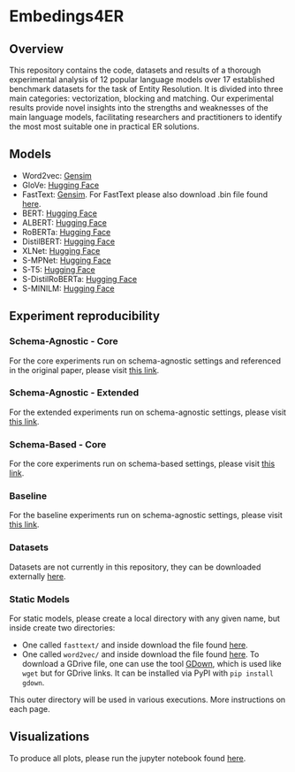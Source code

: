 # Embedings4ER

## Overview

This repository contains the code, datasets and results of a thorough experimental analysis of 12 popular language models over 17 established benchmark datasets for the task of Entity Resolution. It is divided into three main categories: vectorization, blocking and matching. Our experimental results provide novel insights into the strengths and weaknesses of the main language models, facilitating researchers and practitioners to identify the most most suitable one in practical ER solutions.

## Models

 - Word2vec: [Gensim](https://radimrehurek.com/gensim/models/word2vec.html)
 - GloVe: [Hugging Face](https://huggingface.co/sentence-transformers/average_word_embeddings_glove.840B.300d)
 - FastText: [Gensim](https://radimrehurek.com/gensim/models/fasttext.html#gensim.models.fasttext.FastText). For FastText please also download .bin file found [here](https://dl.fbaipublicfiles.com/fasttext/vectors-wiki/wiki.en.zip).
 - BERT: [Hugging Face](https://huggingface.co/bert-base-uncased) 
 - ALBERT: [Hugging Face](https://huggingface.co/albert-base-v2) 
 - RoBERTa: [Hugging Face](https://huggingface.co/roberta-base) 
 - DistilBERT: [Hugging Face](https://huggingface.co/distilbert-base-uncased) 
 - XLNet: [Hugging Face](https://huggingface.co/xlnet-base-cased)
 - S-MPNet: [Hugging Face](https://huggingface.co/sentence-transformers/all-mpnet-base-v2) 
 - S-T5: [Hugging Face](https://huggingface.co/sentence-transformers/gtr-t5-large) 
 - S-DistilRoBERTa: [Hugging Face](https://huggingface.co/sentence-transformers/all-distilroberta-v1) 
 - S-MINILM: [Hugging Face](https://huggingface.co/sentence-transformers/all-MiniLM-L12-v2)

## Experiment reproducibility

### Schema-Agnostic - Core

For the core experiments run on schema-agnostic settings and referenced in the original paper,
please visit [this link](https://github.com/alexZeakis/Embeddings4ER/tree/main/python/schema_agnostic/core/).

### Schema-Agnostic - Extended
For the extended experiments run on schema-agnostic settings,
please visit [this link](https://github.com/alexZeakis/Embeddings4ER/tree/main/python/schema_agnostic/extended/).

### Schema-Based - Core
For the core experiments run on schema-based settings,
please visit [this link](https://github.com/alexZeakis/Embeddings4ER/tree/main/python/schema_based/core/).

### Baseline
For the baseline experiments run on schema-agnostic settings,
please visit [this link](https://github.com/alexZeakis/Embeddings4ER/tree/main/python/baseline/).




### Datasets
Datasets are not currently in this repository, they can be downloaded externally [here](https://zenodo.org/record/8433873/files/data_ea.tar.gz).

### Static Models
For static models, please create a local directory with any given name, but inside create two directories:
 - One called `fasttext/` and inside download the file found [here](https://dl.fbaipublicfiles.com/fasttext/vectors-wiki/wiki.en.zip).
 - One called `word2vec/` and inside download the file found [here](https://drive.google.com/u/0/uc?id=0B7XkCwpI5KDYNlNUTTlSS21pQmM&export=download). To download a GDrive file, one can use the tool [GDown](https://github.com/wkentaro/gdown), which is used like `wget` but for GDrive links. It can be installed via PyPI with `pip install gdown`.

This outer directory will be used in various executions. More instructions on each page.

## Visualizations

To produce all plots, please run the jupyter notebook found [here](https://github.com/alexZeakis/Embedings4ER/blob/main/jupyter/Full_Plots.ipynb).


